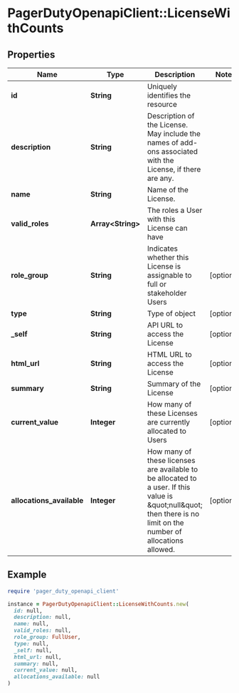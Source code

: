 # PagerDutyOpenapiClient::LicenseWithCounts

## Properties

| Name | Type | Description | Notes |
| ---- | ---- | ----------- | ----- |
| **id** | **String** | Uniquely identifies the resource |  |
| **description** | **String** | Description of the License. May include the names of add-ons associated with the License, if there are any.  |  |
| **name** | **String** | Name of the License.  |  |
| **valid_roles** | **Array&lt;String&gt;** | The roles a User with this License can have |  |
| **role_group** | **String** | Indicates whether this License is assignable to full or stakeholder Users | [optional] |
| **type** | **String** | Type of object | [optional] |
| **_self** | **String** | API URL to access the License | [optional] |
| **html_url** | **String** | HTML URL to access the License | [optional] |
| **summary** | **String** | Summary of the License | [optional] |
| **current_value** | **Integer** | How many of these Licenses are currently allocated to Users | [optional] |
| **allocations_available** | **Integer** | How many of these licenses are available to be allocated to a user. If this value is \&quot;null\&quot; then there is no limit on the number of allocations allowed.  | [optional] |

## Example

```ruby
require 'pager_duty_openapi_client'

instance = PagerDutyOpenapiClient::LicenseWithCounts.new(
  id: null,
  description: null,
  name: null,
  valid_roles: null,
  role_group: FullUser,
  type: null,
  _self: null,
  html_url: null,
  summary: null,
  current_value: null,
  allocations_available: null
)
```


